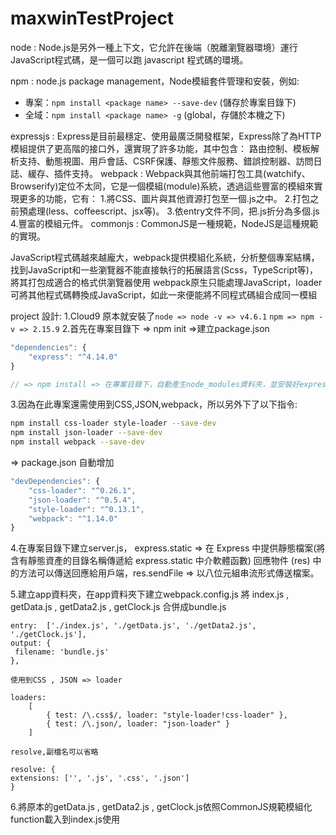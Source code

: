 # maxwinTestProject

node : Node.js是另外一種上下文，它允許在後端（脫離瀏覽器環境）運行JavaScript程式碼，是一個可以跑 javascript 程式碼的環境。

npm : node.js package management，Node模組套件管理和安裝，例如:

 * 專案：`npm install <package name> --save-dev` (儲存於專案目錄下)
 * 全域：`npm install <package name> -g` (global，存儲於本機之下)

expressjs : Express是目前最穩定、使用最廣泛開發框架，Express除了為HTTP模組提供了更高階的接口外，還實現了許多功能，其中包含：
            路由控制、模板解析支持、動態視圖、用戶會話、CSRF保護、靜態文件服務、錯誤控制器、訪問日誌、緩存、插件支持。
webpack : Webpack與其他前端打包工具(watchify、Browserify)定位不太同，它是一個模組(module)系統，透過這些豐富的模組來實現更多的功能，它有：
            1.將CSS、圖片與其他資源打包至一個.js之中。
            2.打包之前預處理(less、coffeescript、jsx等)。
            3.依entry文件不同，把.js折分為多個.js
            4.豐富的模組元件。
commonjs : CommonJS是一種規範，NodeJS是這種規範的實現。

JavaScript程式碼越來越龐大，webpack提供模組化系統，分析整個專案結構，找到JavaScript和一些瀏覽器不能直接執行的拓展語言(Scss，TypeScript等)，將其打包成適合的格式供瀏覽器使用
webpack原生只能處理JavaScript，loader可將其他程式碼轉換成JavaScript，如此一來便能將不同程式碼組合成同一模組

project 設計:
1.Cloud9 原本就安裝了`node => node -v => v4.6.1`
                     `npm => npm -v => 2.15.9`
2.首先在專案目錄下 => npm init =>建立package.json

``` js 
"dependencies": {
    "express": "^4.14.0"
}

// => npm install => 在專案目錄下，自動產生node_modules資料夾，並安裝好express
``` 
3.因為在此專案還需使用到CSS,JSON,webpack，所以另外下了以下指令:

```sh
npm install css-loader style-loader --save-dev
npm install json-loader --save-dev
npm install webpack --save-dev
```

=> package.json 自動增加

```js
"devDependencies": {
    "css-loader": "^0.26.1",
    "json-loader": "^0.5.4",
    "style-loader": "^0.13.1",
    "webpack": "^1.14.0"
}
```

4.在專案目錄下建立server.js，
    express.static => 在 Express 中提供靜態檔案(將含有靜態資產的目錄名稱傳遞給 express.static 中介軟體函數)
    回應物件 (res) 中的方法可以傳送回應給用戶端，res.sendFile => 以八位元組串流形式傳送檔案。

5.建立app資料夾，在app資料夾下建立webpack.config.js
    將 index.js , getData.js , getData2.js , getClock.js 合併成bundle.js
    
    entry:  ['./index.js', './getData.js', './getData2.js', './getClock.js'],
    output: {
     filename: 'bundle.js'
    },
    
    使用到CSS , JSON => loader
    
    loaders: 
        [
            { test: /\.css$/, loader: "style-loader!css-loader" },
            { test: /\.json/, loader: "json-loader" }
        ]
        
    resolve,副檔名可以省略
    
    resolve: {
    extensions: ['', '.js', '.css', '.json']
    }

6.將原本的getData.js , getData2.js , getClock.js依照CommonJS規範模組化function載入到index.js使用